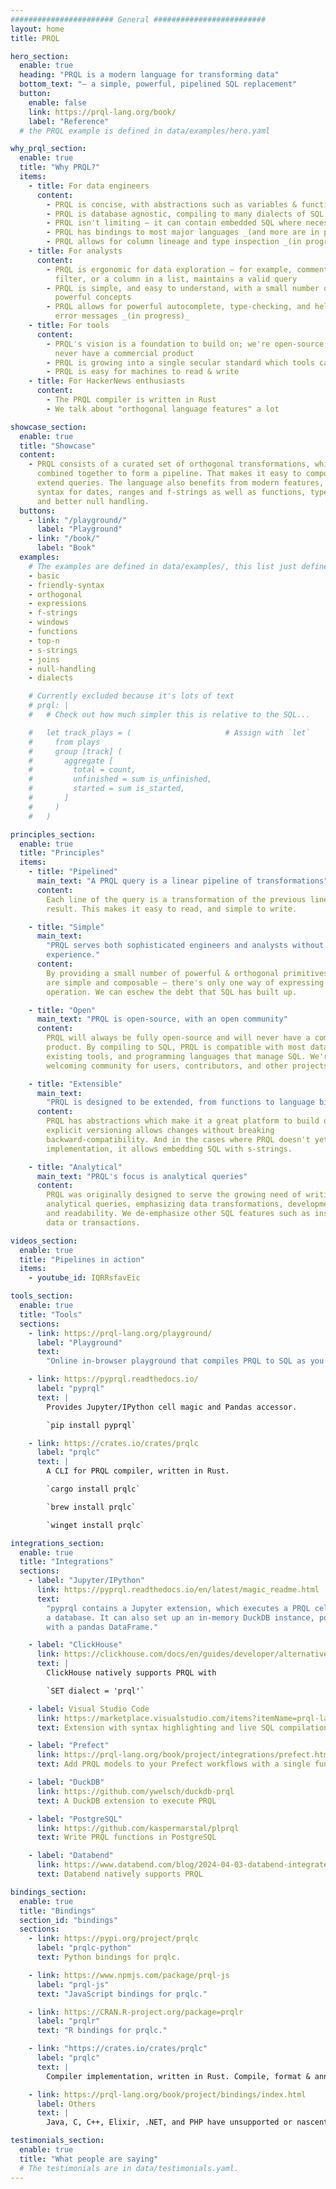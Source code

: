 ```yaml
---
####################### General #########################
layout: home
title: PRQL

hero_section:
  enable: true
  heading: "PRQL is a modern language for transforming data"
  bottom_text: "— a simple, powerful, pipelined SQL replacement"
  button:
    enable: false
    link: https://prql-lang.org/book/
    label: "Reference"
  # the PRQL example is defined in data/examples/hero.yaml

why_prql_section:
  enable: true
  title: "Why PRQL?"
  items:
    - title: For data engineers
      content:
        - PRQL is concise, with abstractions such as variables & functions
        - PRQL is database agnostic, compiling to many dialects of SQL
        - PRQL isn't limiting — it can contain embedded SQL where necessary
        - PRQL has bindings to most major languages _(and more are in progress)_
        - PRQL allows for column lineage and type inspection _(in progress)_
    - title: For analysts
      content:
        - PRQL is ergonomic for data exploration — for example, commenting out a
          filter, or a column in a list, maintains a valid query
        - PRQL is simple, and easy to understand, with a small number of
          powerful concepts
        - PRQL allows for powerful autocomplete, type-checking, and helpful
          error messages _(in progress)_
    - title: For tools
      content:
        - PRQL's vision is a foundation to build on; we're open-source and will
          never have a commercial product
        - PRQL is growing into a single secular standard which tools can target
        - PRQL is easy for machines to read & write
    - title: For HackerNews enthusiasts
      content:
        - The PRQL compiler is written in Rust
        - We talk about "orthogonal language features" a lot

showcase_section:
  enable: true
  title: "Showcase"
  content:
    - PRQL consists of a curated set of orthogonal transformations, which are
      combined together to form a pipeline. That makes it easy to compose and
      extend queries. The language also benefits from modern features, such
      syntax for dates, ranges and f-strings as well as functions, type checking
      and better null handling.
  buttons:
    - link: "/playground/"
      label: "Playground"
    - link: "/book/"
      label: "Book"
  examples:
    # The examples are defined in data/examples/, this list just defines their order.
    - basic
    - friendly-syntax
    - orthogonal
    - expressions
    - f-strings
    - windows
    - functions
    - top-n
    - s-strings
    - joins
    - null-handling
    - dialects

    # Currently excluded because it's lots of text
    # prql: |
    #   # Check out how much simpler this is relative to the SQL...

    #   let track_plays = (                     # Assign with `let`
    #     from plays
    #     group [track] (
    #       aggregate [
    #         total = count,
    #         unfinished = sum is_unfinished,
    #         started = sum is_started,
    #       ]
    #     )
    #   )

principles_section:
  enable: true
  title: "Principles"
  items:
    - title: "Pipelined"
      main_text: "A PRQL query is a linear pipeline of transformations"
      content:
        Each line of the query is a transformation of the previous line’s
        result. This makes it easy to read, and simple to write.

    - title: "Simple"
      main_text:
        "PRQL serves both sophisticated engineers and analysts without coding
        experience."
      content:
        By providing a small number of powerful & orthogonal primitives, queries
        are simple and composable — there's only one way of expressing each
        operation. We can eschew the debt that SQL has built up.

    - title: "Open"
      main_text: "PRQL is open-source, with an open community"
      content:
        PRQL will always be fully open-source and will never have a commercial
        product. By compiling to SQL, PRQL is compatible with most databases,
        existing tools, and programming languages that manage SQL. We're a
        welcoming community for users, contributors, and other projects.

    - title: "Extensible"
      main_text:
        "PRQL is designed to be extended, from functions to language bindings"
      content:
        PRQL has abstractions which make it a great platform to build on. Its
        explicit versioning allows changes without breaking
        backward-compatibility. And in the cases where PRQL doesn't yet have an
        implementation, it allows embedding SQL with s-strings.

    - title: "Analytical"
      main_text: "PRQL's focus is analytical queries"
      content:
        PRQL was originally designed to serve the growing need of writing
        analytical queries, emphasizing data transformations, development speed,
        and readability. We de-emphasize other SQL features such as inserting
        data or transactions.

videos_section:
  enable: true
  title: "Pipelines in action"
  items:
    - youtube_id: IQRRsfavEic

tools_section:
  enable: true
  title: "Tools"
  sections:
    - link: https://prql-lang.org/playground/
      label: "Playground"
      text:
        "Online in-browser playground that compiles PRQL to SQL as you type."

    - link: https://pyprql.readthedocs.io/
      label: "pyprql"
      text: |
        Provides Jupyter/IPython cell magic and Pandas accessor.

        `pip install pyprql`

    - link: https://crates.io/crates/prqlc
      label: "prqlc"
      text: |
        A CLI for PRQL compiler, written in Rust.

        `cargo install prqlc`

        `brew install prqlc`

        `winget install prqlc`

integrations_section:
  enable: true
  title: "Integrations"
  sections:
    - label: "Jupyter/IPython"
      link: https://pyprql.readthedocs.io/en/latest/magic_readme.html
      text:
        "pyprql contains a Jupyter extension, which executes a PRQL cell against
        a database. It can also set up an in-memory DuckDB instance, populated
        with a pandas DataFrame."

    - label: "ClickHouse"
      link: https://clickhouse.com/docs/en/guides/developer/alternative-query-languages
      text: |
        ClickHouse natively supports PRQL with

        `SET dialect = 'prql'`

    - label: Visual Studio Code
      link: https://marketplace.visualstudio.com/items?itemName=prql-lang.prql-vscode
      text: Extension with syntax highlighting and live SQL compilation.

    - label: "Prefect"
      link: https://prql-lang.org/book/project/integrations/prefect.html
      text: Add PRQL models to your Prefect workflows with a single function.

    - label: "DuckDB"
      link: https://github.com/ywelsch/duckdb-prql
      text: A DuckDB extension to execute PRQL

    - label: "PostgreSQL"
      link: https://github.com/kaspermarstal/plprql
      text: Write PRQL functions in PostgreSQL

    - label: "Databend"
      link: https://www.databend.com/blog/2024-04-03-databend-integrates-prql/
      text: Databend natively supports PRQL

bindings_section:
  enable: true
  title: "Bindings"
  section_id: "bindings"
  sections:
    - link: https://pypi.org/project/prqlc
      label: "prqlc-python"
      text: Python bindings for prqlc.

    - link: https://www.npmjs.com/package/prql-js
      label: "prql-js"
      text: "JavaScript bindings for prqlc."

    - link: https://CRAN.R-project.org/package=prqlr
      label: "prqlr"
      text: "R bindings for prqlc."

    - link: "https://crates.io/crates/prqlc"
      label: "prqlc"
      text: |
        Compiler implementation, written in Rust. Compile, format & annotate PRQL queries.

    - link: https://prql-lang.org/book/project/bindings/index.html
      label: Others
      text: |
        Java, C, C++, Elixir, .NET, and PHP have unsupported or nascent bindings.

testimonials_section:
  enable: true
  title: "What people are saying"
  # The testimonials are in data/testimonials.yaml.
---
```

